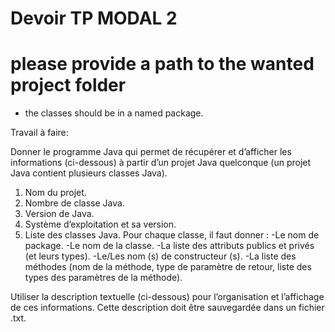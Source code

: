 # Devoir TP MODAL 2

# please provide a path to the wanted project folder
- the classes should be in a named package.

Travail à faire:

Donner le programme Java qui permet de récupérer et d’afficher les informations (ci-dessous) à partir d’un projet Java quelconque (un projet Java contient plusieurs classes Java).
1. Nom du projet.
2. Nombre de classe Java.
3. Version de Java.
4. Système d’exploitation et sa version.
5. Liste des classes Java. Pour chaque classe, il faut donner :
-Le nom de package.
-Le nom de la classe.
-La liste des attributs publics et privés (et leurs types).
-Le/Les nom (s) de constructeur (s).
-La liste des méthodes (nom de la méthode, type de paramètre de retour, liste des types des paramètres de la méthode).

Utiliser la description textuelle (ci-dessous) pour l’organisation et l’affichage de ces informations. Cette description doit être sauvegardée dans un fichier .txt.
